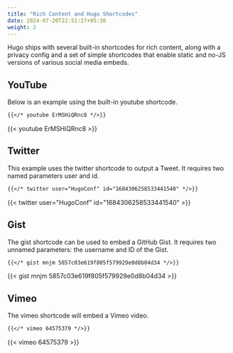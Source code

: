 ```yaml
---
title: "Rich Content and Hugo Shortcodes"
date: 2024-07-20T22:51:27+05:30
weight: 2
---
```

Hugo ships with several built-in shortcodes for rich content, along with a privacy config and a set of simple shortcodes that enable static and no-JS versions of various social media embeds.

## YouTube
Below is an example using the built-in youtube shortcode.

```markdown
{{</* youtube ErMSHiQRnc8 */>}}
```
{{< youtube ErMSHiQRnc8 >}}

## Twitter
This example uses the twitter shortcode to output a Tweet. It requires two named parameters user and id.

```markdown
{{</* twitter user="HugoConf" id="1684306258533441540" */>}}
```
{{< twitter user="HugoConf" id="1684306258533441540" >}}

## Gist
The gist shortcode can be used to embed a GitHub Gist. It requires two unnamed parameters: the username and ID of the Gist.

```markdown
{{</* gist mnjm 5857c03e619f805f579929e0d8b04d34 */>}}
```
{{< gist mnjm 5857c03e619f805f579929e0d8b04d34 >}}

## Vimeo
The vimeo shortcode will embed a Vimeo video.

```markdown
{{</* vimeo 64575379 */>}}
```
{{< vimeo 64575379 >}}
